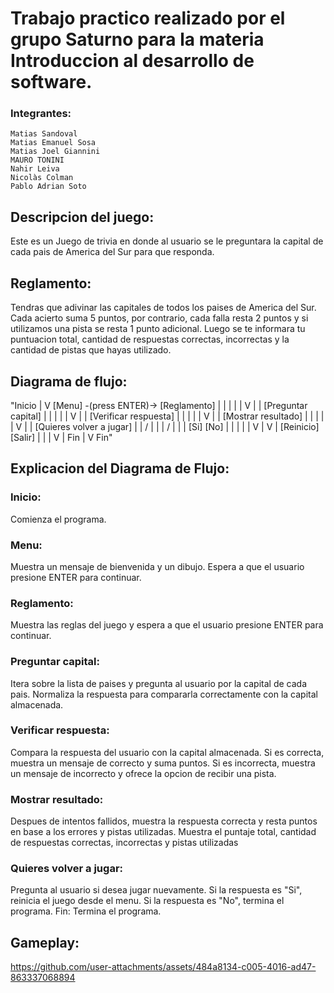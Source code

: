 # Trabajo practico realizado por el grupo Saturno para la materia Introduccion al desarrollo de software.

### Integrantes:

    Matias Sandoval
    Matias Emanuel Sosa
    Matias Joel Giannini
    MAURO TONINI
    Nahir Leiva
    Nicolàs Colman
    Pablo Adrian Soto

## Descripcion del juego:
Este es un Juego de trivia en donde al usuario se le preguntara la capital de cada pais de America del Sur para que responda.

## Reglamento:
Tendras que adivinar las capitales de todos los paises de America del Sur.
Cada acierto suma 5 puntos, por contrario, cada falla resta 2 puntos y si utilizamos una pista se resta 1 punto adicional.
Luego se te informara tu puntuacion total, cantidad de respuestas correctas, incorrectas y la cantidad de pistas que hayas utilizado.


## Diagrama de flujo:

"Inicio
|
V
[Menu] -(press ENTER)-> [Reglamento]
|        |                  |
|        |                  V
|        |   [Preguntar capital]
|        |                  |
|        |                  V
|        |   [Verificar respuesta]
|        |                  |
|        |                  V
|        |   [Mostrar resultado]
|        |                  |
|        |                  V
|        |   [Quieres volver a jugar]
|        |            /         |
|        |           /          |
|        |     [Si]            [No]
|        |      |                |
|        V      |                V
|     [Reinicio]                [Salir]
|                                |
|                                V
|                             Fin
|
V
Fin"

## Explicacion del Diagrama de Flujo:

### Inicio: 

Comienza el programa.

### Menu:

Muestra un mensaje de bienvenida y un dibujo.
Espera a que el usuario presione ENTER para continuar.

### Reglamento:

Muestra las reglas del juego y espera a que el usuario presione ENTER para continuar.

### Preguntar capital:

Itera sobre la lista de paises y pregunta al usuario por la capital de cada pais.
Normaliza la respuesta para compararla correctamente con la capital almacenada.

### Verificar respuesta:

Compara la respuesta del usuario con la capital almacenada.
Si es correcta, muestra un mensaje de correcto y suma puntos.
Si es incorrecta, muestra un mensaje de incorrecto y ofrece la opcion de recibir una pista.

### Mostrar resultado:

Despues de intentos fallidos, muestra la respuesta correcta y resta puntos en base a los errores y pistas utilizadas.
Muestra el puntaje total, cantidad de respuestas correctas, incorrectas y pistas utilizadas

### Quieres volver a jugar:

Pregunta al usuario si desea jugar nuevamente.
Si la respuesta es "Si", reinicia el juego desde el menu.
Si la respuesta es "No", termina el programa.
Fin: Termina el programa.


## Gameplay:

https://github.com/user-attachments/assets/484a8134-c005-4016-ad47-863337068894




